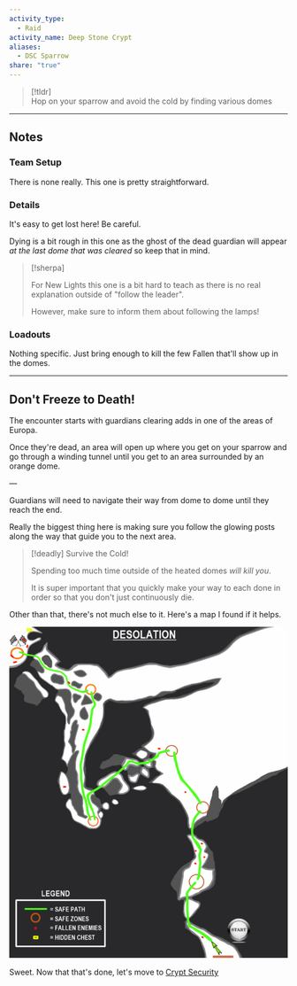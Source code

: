```yaml
---  
activity_type:  
  - Raid  
activity_name: Deep Stone Crypt  
aliases:  
  - DSC Sparrow  
share: "true"  
---  
```

  
> [!tldr]  
> Hop on your sparrow and avoid the cold by finding various domes  
  
___  
  
## Notes  
  
### Team Setup  
  
There is none really. This one is pretty straightforward.  
  
### Details  
  
It's easy to get lost here! Be careful.  
  
Dying is a bit rough in this one as the ghost of the dead guardian will appear *at the last dome that was cleared* so keep that in mind.  
  
> [!sherpa]  
>  
> For New Lights this one is a bit hard to teach as there is no real explanation outside of "follow the leader".  
>  
> However, make sure to inform them about following the lamps!  
  
### Loadouts  
  
Nothing specific. Just bring enough to kill the few Fallen that'll show up in the domes.  
  
----  
  
## Don't Freeze to Death!  
  
The encounter starts with guardians clearing adds in one of the areas of Europa.  
  
Once they're dead, an area will open up where you get on your sparrow and go through a winding tunnel until you get to an area surrounded by an orange dome.  
  
—  
  
Guardians will need to navigate their way from dome to dome until they reach the end.  
  
  
Really the biggest thing here is making sure you follow the glowing posts along the way that guide you to the next area.  
  
> [!deadly] Survive the Cold!  
>  
> Spending too much time outside of the heated domes *will kill you*.  
>  
> It is super important that you quickly make your way to each done in order so that you don't just continuously die.  
  
Other than that, there's not much else to it. Here's a map I found if it helps.  
  
![center](../../Attachments/DSC%20Images/DSC_Sparrow.png)  
  
Sweet. Now that that's done, let's move to [Crypt Security](./2.%20Crypt%20Security.md)